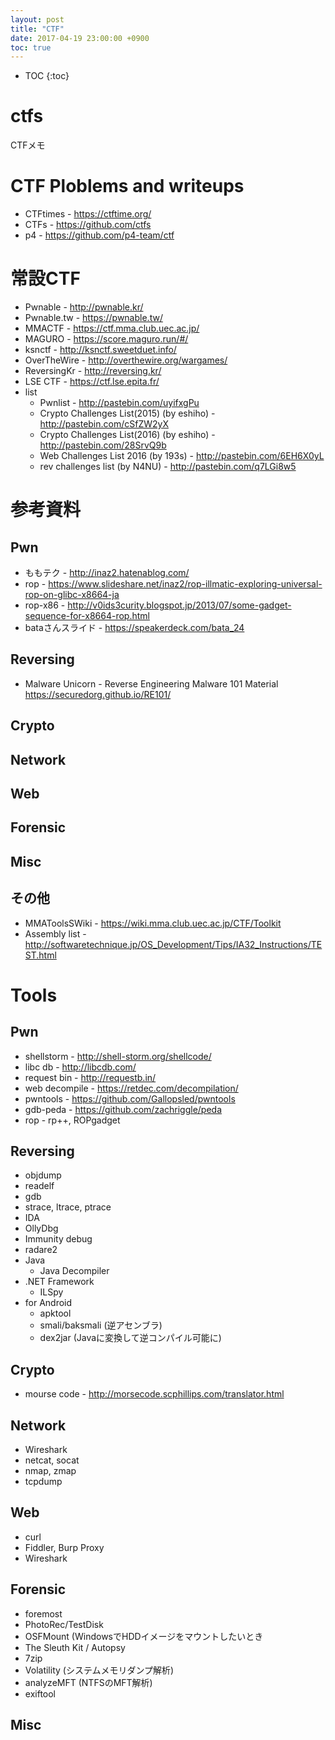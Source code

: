 ```yaml
---
layout: post
title: "CTF"
date: 2017-04-19 23:00:00 +0900
toc: true
---
```


* TOC
{:toc}

# ctfs

CTFメモ

# CTF Ploblems and writeups
* CTFtimes - https://ctftime.org/
* CTFs - https://github.com/ctfs
* p4 - https://github.com/p4-team/ctf

# 常設CTF 
* Pwnable - http://pwnable.kr/
* Pwnable.tw - https://pwnable.tw/
* MMACTF - https://ctf.mma.club.uec.ac.jp/
* MAGURO - https://score.maguro.run/#/
* ksnctf - http://ksnctf.sweetduet.info/
* OverTheWire - http://overthewire.org/wargames/
* ReversingKr - http://reversing.kr/
* LSE CTF - https://ctf.lse.epita.fr/
* list
	* Pwnlist - http://pastebin.com/uyifxgPu
	* Crypto Challenges List(2015) (by eshiho) - http://pastebin.com/cSfZW2yX
	* Crypto Challenges List(2016) (by eshiho) - http://pastebin.com/28SrvQ9b
	* Web Challenges List 2016 (by 193s) - http://pastebin.com/6EH6X0yL
	* rev challenges list (by N4NU) - http://pastebin.com/q7LGi8w5

# 参考資料
## Pwn
* ももテク - http://inaz2.hatenablog.com/
* rop - https://www.slideshare.net/inaz2/rop-illmatic-exploring-universal-rop-on-glibc-x8664-ja
* rop-x86 - http://v0ids3curity.blogspot.jp/2013/07/some-gadget-sequence-for-x8664-rop.html
* bataさんスライド - https://speakerdeck.com/bata_24

## Reversing
* Malware Unicorn - Reverse Engineering Malware 101 Material
https://securedorg.github.io/RE101/

## Crypto

## Network

## Web

## Forensic

## Misc

## その他
* MMAToolsSWiki - https://wiki.mma.club.uec.ac.jp/CTF/Toolkit
* Assembly list - http://softwaretechnique.jp/OS_Development/Tips/IA32_Instructions/TEST.html

# Tools
## Pwn
* shellstorm - http://shell-storm.org/shellcode/
* libc db - http://libcdb.com/
* request bin - http://requestb.in/
* web decompile - https://retdec.com/decompilation/
* pwntools - https://github.com/Gallopsled/pwntools
* gdb-peda - https://github.com/zachriggle/peda
* rop - rp++, ROPgadget

## Reversing
* objdump
* readelf
* gdb
* strace, ltrace, ptrace
* IDA
* OllyDbg
* Immunity debug
* radare2
* Java
	* Java Decompiler
* .NET Framework
	*	ILSpy
* for Android
	* apktool
	* smali/baksmali (逆アセンブラ)
	* dex2jar (Javaに変換して逆コンパイル可能に)

## Crypto
* mourse code - http://morsecode.scphillips.com/translator.html

## Network
* Wireshark
* netcat, socat
* nmap, zmap
* tcpdump

## Web
* curl
* Fiddler, Burp Proxy
* Wireshark

## Forensic
* foremost
* PhotoRec/TestDisk
* OSFMount (WindowsでHDDイメージをマウントしたいとき
* The Sleuth Kit / Autopsy
* 7zip
* Volatility (システムメモリダンプ解析)
* analyzeMFT (NTFSのMFT解析)
* exiftool

## Misc
